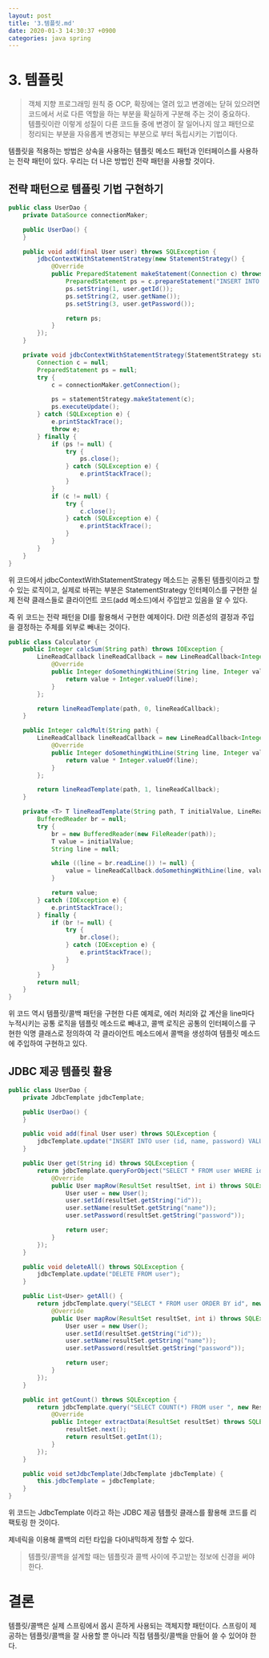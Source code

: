 ```yaml
---
layout: post
title: '3.템플릿.md'
date: 2020-01-3 14:30:37 +0900
categories: java spring
---
```



# 3. 템플릿

> 객체 지향 프로그래밍 원칙 중 OCP, 확장에는 열려 있고 변경에는 닫혀 있으려면 코드에서 서로 다른 역할을 하는 부분을 확실하게 구분해 주는 것이 중요하다. <br>
> 템플릿이란 이렇게 성질이 다른 코드들 중에 변경이 잘 일어나지 않고 패턴으로 정리되는 부분을 자유롭게 변경되는 부분으로 부터 독립시키는 기법이다.

템플릿을 적용하는 방법은 상속을 사용하는 템플릿 메소드 패턴과 인터페이스를 사용하는 전략 패턴이 있다. 우리는 더 나은 방법인 전략 패턴을 사용할 것이다.

## 전략 패턴으로 템플릿 기법 구현하기

```java
public class UserDao {
    private DataSource connectionMaker;

    public UserDao() {
    }

    public void add(final User user) throws SQLException {
        jdbcContextWithStatementStrategy(new StatementStrategy() {
            @Override
            public PreparedStatement makeStatement(Connection c) throws SQLException {
                PreparedStatement ps = c.prepareStatement("INSERT INTO user (id, name, password) VALUES (?, ?, ?)");
                ps.setString(1, user.getId());
                ps.setString(2, user.getName());
                ps.setString(3, user.getPassword());

                return ps;
            }
        });
    }

    private void jdbcContextWithStatementStrategy(StatementStrategy statementStrategy) throws SQLException {
        Connection c = null;
        PreparedStatement ps = null;
        try {
            c = connectionMaker.getConnection();

            ps = statementStrategy.makeStatement(c);
            ps.executeUpdate();
        } catch (SQLException e) {
            e.printStackTrace();
            throw e;
        } finally {
            if (ps != null) {
                try {
                    ps.close();
                } catch (SQLException e) {
                    e.printStackTrace();
                }
            }
            if (c != null) {
                try {
                    c.close();
                } catch (SQLException e) {
                    e.printStackTrace();
                }
            }
        }
    }
}
```

위 코드에서 jdbcContextWithStatementStrategy 메소드는 공통된 템플릿이라고 할 수 있는 로직이고, 실제로 바뀌는 부분은 StatementStrategy 인터페이스를 구현한 실제 전략 클래스들로 클라이언트 코드(add 메소드)에서 주입받고 있음을 알 수 있다.

즉 위 코드는 전략 패턴을 DI를 활용해서 구현한 예제이다. DI란 의존성의 결정과 주입을 결정하는 주체를 외부로 빼내는 것이다.

```java
public class Calculator {
    public Integer calcSum(String path) throws IOException {
        LineReadCallback lineReadCallback = new LineReadCallback<Integer>() {
            @Override
            public Integer doSomethingWithLine(String line, Integer value) {
                return value + Integer.valueOf(line);
            }
        };

        return lineReadTemplate(path, 0, lineReadCallback);
    }

    public Integer calcMult(String path) {
        LineReadCallback lineReadCallback = new LineReadCallback<Integer>() {
            @Override
            public Integer doSomethingWithLine(String line, Integer value) {
                return value * Integer.valueOf(line);
            }
        };

        return lineReadTemplate(path, 1, lineReadCallback);
    }

    private <T> T lineReadTemplate(String path, T initialValue, LineReadCallback<T> lineReadCallback) {
        BufferedReader br = null;
        try {
            br = new BufferedReader(new FileReader(path));
            T value = initialValue;
            String line = null;

            while ((line = br.readLine()) != null) {
                value = lineReadCallback.doSomethingWithLine(line, value);
            }

            return value;
        } catch (IOException e) {
            e.printStackTrace();
        } finally {
            if (br != null) {
                try {
                    br.close();
                } catch (IOException e) {
                    e.printStackTrace();
                }
            }
        }
        return null;
    }
}
```

위 코드 역시 템플릿/콜백 패턴을 구현한 다른 예제로, 에러 처리와 값 계산을 line마다 누적시키는 공통 로직을 템플릿 메소드로 빼내고, 콜백 로직은 공통의 인터페이스를 구현한 익명 클래스로 정의하여 각 클라이언트 메소드에서 콜백을 생성하여 템플릿 메소드에 주입하여 구현하고 있다.

## JDBC 제공 템플릿 활용

```java
public class UserDao {
    private JdbcTemplate jdbcTemplate;

    public UserDao() {
    }

    public void add(final User user) throws SQLException {
        jdbcTemplate.update("INSERT INTO user (id, name, password) VALUES (?, ?, ?)", user.getId(), user.getName(), user.getPassword());
    }

    public User get(String id) throws SQLException {
        return jdbcTemplate.queryForObject("SELECT * FROM user WHERE id = ?", new Object[]{id}, new RowMapper<User>() {
            @Override
            public User mapRow(ResultSet resultSet, int i) throws SQLException {
                User user = new User();
                user.setId(resultSet.getString("id"));
                user.setName(resultSet.getString("name"));
                user.setPassword(resultSet.getString("password"));

                return user;
            }
        });
    }

    public void deleteAll() throws SQLException {
        jdbcTemplate.update("DELETE FROM user");
    }

    public List<User> getAll() {
        return jdbcTemplate.query("SELECT * FROM user ORDER BY id", new RowMapper<User>() {
            @Override
            public User mapRow(ResultSet resultSet, int i) throws SQLException {
                User user = new User();
                user.setId(resultSet.getString("id"));
                user.setName(resultSet.getString("name"));
                user.setPassword(resultSet.getString("password"));

                return user;
            }
        });
    }

    public int getCount() throws SQLException {
        return jdbcTemplate.query("SELECT COUNT(*) FROM user ", new ResultSetExtractor<Integer>() {
            @Override
            public Integer extractData(ResultSet resultSet) throws SQLException, DataAccessException {
                resultSet.next();
                return resultSet.getInt(1);
            }
        });
    }

    public void setJdbcTemplate(JdbcTemplate jdbcTemplate) {
        this.jdbcTemplate = jdbcTemplate;
    }
}
```

위 코드는 JdbcTemplate 이라고 하는 JDBC 제공 템플릿 클래스를 활용해 코드를 리팩토링 한 것이다.

제네릭을 이용해 콜백의 리턴 타입을 다이내믹하게 정할 수 있다.

> 템플릿/콜백을 설계할 때는 템플릿과 콜백 사이에 주고받는 정보에 신경을 써야 한다.

# 결론

템플릿/콜백은 실제 스프링에서 몹시 흔하게 사용되는 객체지향 패턴이다. 스프링이 제공하는 템플릿/콜백을 잘 사용할 뿐 아니라 직접 템플릿/콜백을 만들어 쓸 수 있어야 한다.
